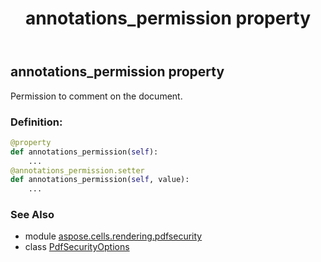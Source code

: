 ﻿---
title: annotations_permission property
second_title: Aspose.Cells for Python via .NET API References
description: 
type: docs
weight: 40
url: /aspose.cells.rendering.pdfsecurity/pdfsecurityoptions/annotations_permission/
is_root: false
---

## annotations_permission property


Permission to comment on the document.
### Definition:
```python
@property
def annotations_permission(self):
    ...
@annotations_permission.setter
def annotations_permission(self, value):
    ...
```

### See Also
* module [aspose.cells.rendering.pdfsecurity](../../)
* class [PdfSecurityOptions](/cells/python-net/aspose.cells.rendering.pdfsecurity/pdfsecurityoptions)
